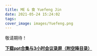 ```yaml
---
title: ME & 食 Yuefeng Jin
date: 2021-05-24 15:24:02
tags:
cover_image: images/Yuefeng.png
---
```


敬请期待！

**[下载ppt合集与3小时会议录屏（附空降目录）](https://jbox.sjtu.edu.cn/l/UFFRp6)**

